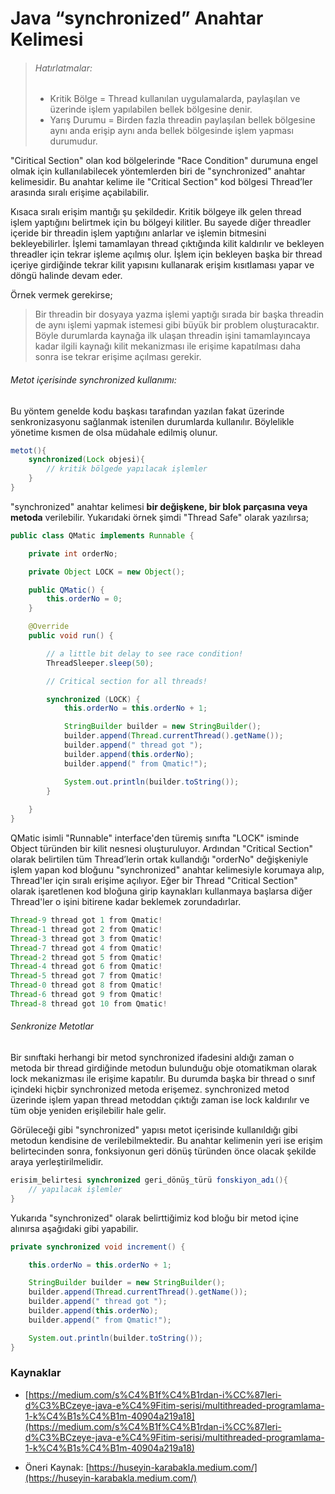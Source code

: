 # Java “synchronized” Anahtar Kelimesi



> ###### Hatırlatmalar:
>
> - Kritik Bölge = Thread kullanılan uygulamalarda, paylaşılan ve üzerinde işlem yapılabilen bellek bölgesine denir.
> - Yarış Durumu = Birden fazla threadin paylaşılan bellek bölgesine aynı anda erişip aynı anda bellek bölgesinde işlem yapması durumudur.



"Ciritical Section" olan kod bölgelerinde "Race Condition" durumuna engel olmak için kullanılabilecek yöntemlerden biri de "synchronized" anahtar kelimesidir. Bu anahtar kelime ile "Critical Section" kod bölgesi Thread’ler arasında sıralı erişime açabilabilir.  

Kısaca sıralı erişim mantığı şu şekildedir. Kritik bölgeye ilk gelen thread işlem yaptığını belirtmek için bu bölgeyi kilitler. Bu sayede diğer threadler içeride bir threadin işlem yaptığını anlarlar ve işlemin bitmesini bekleyebilirler. İşlemi tamamlayan thread çıktığında kilit kaldırılır ve  bekleyen threadler için tekrar işleme açılmış olur. İşlem için bekleyen başka bir thread içeriye girdiğinde tekrar kilit yapısını kullanarak erişim kısıtlaması yapar ve döngü halinde devam eder. 

Örnek vermek gerekirse;

> Bir threadin bir dosyaya yazma işlemi yaptığı sırada bir başka threadin de aynı işlemi yapmak istemesi gibi büyük bir problem oluşturacaktır. Böyle durumlarda kaynağa ilk ulaşan threadin işini tamamlayıncaya kadar ilgili kaynağı kilit mekanizması ile erişime kapatılması daha sonra ise tekrar erişime açılması gerekir. 

###### Metot içerisinde synchronized kullanımı: 

Bu yöntem genelde kodu başkası tarafından yazılan fakat üzerinde senkronizasyonu sağlanmak istenilen durumlarda kullanılır. Böylelikle yönetime kısmen de olsa müdahale edilmiş olunur.

```java
metot(){
    synchronized(Lock objesi){
        // kritik bölgede yapılacak işlemler
    }
}
```

"synchronized" anahtar kelimesi **bir değişkene, bir blok parçasına veya metoda** verilebilir. Yukarıdaki örnek şimdi "Thread Safe" olarak yazılırsa;

```java
public class QMatic implements Runnable {

	private int orderNo;

	private Object LOCK = new Object();

	public QMatic() {
		this.orderNo = 0;
	}

	@Override
	public void run() {

		// a little bit delay to see race condition!
		ThreadSleeper.sleep(50);

		// Critical section for all threads!

		synchronized (LOCK) {
			this.orderNo = this.orderNo + 1;

			StringBuilder builder = new StringBuilder();
			builder.append(Thread.currentThread().getName());
			builder.append(" thread got ");
			builder.append(this.orderNo);
			builder.append(" from Qmatic!");

			System.out.println(builder.toString());
		}
		
	}
}
```

QMatic isimli "Runnable" interface'den türemiş sınıfta "LOCK" isminde Object türünden bir kilit nesnesi oluşturuluyor. Ardından "Critical Section" olarak belirtilen tüm Thread’lerin ortak kullandığı "orderNo" değişkeniyle işlem yapan kod bloğunu "synchronized" anahtar kelimesiyle korumaya alıp, Thread'ler için sıralı erişime açılıyor. Eğer bir Thread "Critical Section" olarak işaretlenen kod bloğuna girip kaynakları kullanmaya başlarsa diğer Thread'ler o işini bitirene kadar beklemek zorundadırlar.

```java
Thread-9 thread got 1 from Qmatic!
Thread-1 thread got 2 from Qmatic!
Thread-3 thread got 3 from Qmatic!
Thread-7 thread got 4 from Qmatic!
Thread-2 thread got 5 from Qmatic!
Thread-4 thread got 6 from Qmatic!
Thread-5 thread got 7 from Qmatic!
Thread-0 thread got 8 from Qmatic!
Thread-6 thread got 9 from Qmatic!
Thread-8 thread got 10 from Qmatic!
```

###### Senkronize Metotlar 

Bir sınıftaki herhangi bir metod synchronized ifadesini aldığı zaman o metoda bir thread girdiğinde metodun bulunduğu obje otomatikman olarak lock mekanizması ile erişime kapatılır. Bu durumda başka bir thread o sınıf içindeki hiçbir synchronized metoda erişemez. synchronized metod üzerinde işlem yapan thread  metoddan çıktığı zaman ise lock kaldırılır ve tüm obje yeniden erişilebilir hale gelir.

Görüleceği gibi "synchronized" yapısı metot içerisinde kullanıldığı gibi metodun kendisine de verilebilmektedir.  Bu anahtar kelimenin yeri ise erişim belirtecinden sonra, fonksiyonun geri dönüş türünden önce olacak şekilde araya yerleştirilmelidir.

```java
erisim_belirtesi synchronized geri_dönüş_türü fonskiyon_adı(){
    // yapılacak işlemler
}
```

Yukarıda "synchronized" olarak belirttiğimiz kod bloğu bir metod içine alınırsa aşağıdaki gibi yapabilir.

```java
private synchronized void increment() {

	this.orderNo = this.orderNo + 1;

	StringBuilder builder = new StringBuilder();
	builder.append(Thread.currentThread().getName());
	builder.append(" thread got ");
	builder.append(this.orderNo);
	builder.append(" from Qmatic!");

	System.out.println(builder.toString());
}
```

### Kaynaklar

- [https://medium.com/s%C4%B1f%C4%B1rdan-i%CC%87leri-d%C3%BCzeye-java-e%C4%9Fitim-serisi/multithreaded-programlama-1-k%C4%B1s%C4%B1m-40904a219a18](https://medium.com/s%C4%B1f%C4%B1rdan-i%CC%87leri-d%C3%BCzeye-java-e%C4%9Fitim-serisi/multithreaded-programlama-1-k%C4%B1s%C4%B1m-40904a219a18)

- Öneri Kaynak: [https://huseyin-karabakla.medium.com/](https://huseyin-karabakla.medium.com/)

